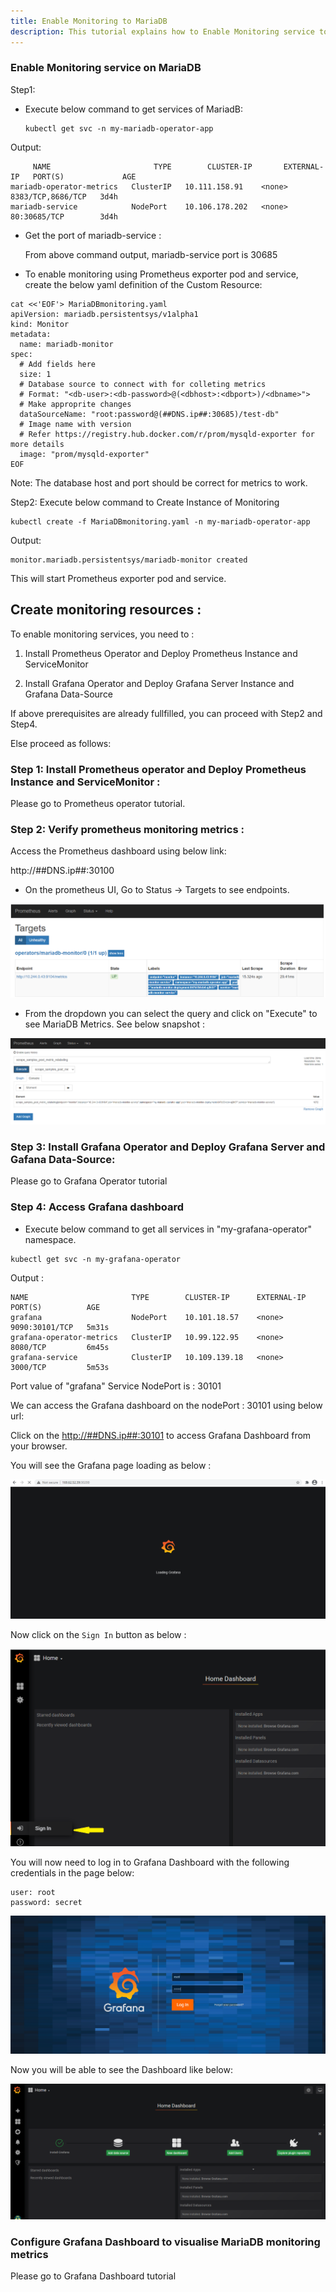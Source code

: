 ```yaml
---
title: Enable Monitoring to MariaDB
description: This tutorial explains how to Enable Monitoring service to MariaDB
---
```


### Enable Monitoring service on MariaDB 

Step1: 

- Execute below command to get services of MariadB:
  
  ```execute
  kubectl get svc -n my-mariadb-operator-app
  ```

 Output:
 ```
      NAME                       TYPE        CLUSTER-IP       EXTERNAL-IP   PORT(S)             AGE
 mariadb-operator-metrics   ClusterIP   10.111.158.91    <none>        8383/TCP,8686/TCP   3d4h
 mariadb-service            NodePort    10.106.178.202   <none>        80:30685/TCP        3d4h
 ```
 
- Get the port of mariadb-service :
  
  From above command output, mariadb-service port is 30685 

- To enable monitoring using Prometheus exporter pod and service, create the below yaml definition of the Custom Resource:


```execute
cat <<'EOF'> MariaDBmonitoring.yaml
apiVersion: mariadb.persistentsys/v1alpha1
kind: Monitor
metadata:
  name: mariadb-monitor
spec:
  # Add fields here
  size: 1
  # Database source to connect with for colleting metrics
  # Format: "<db-user>:<db-password>@(<dbhost>:<dbport>)/<dbname>">
  # Make approprite changes 
  dataSourceName: "root:password@(##DNS.ip##:30685)/test-db"
  # Image name with version
  # Refer https://registry.hub.docker.com/r/prom/mysqld-exporter for more details
  image: "prom/mysqld-exporter"
EOF
```

Note: The database host and port should be correct for metrics to work.



Step2: Execute below command to Create Instance of Monitoring 

```execute
kubectl create -f MariaDBmonitoring.yaml -n my-mariadb-operator-app
```

Output:


```
monitor.mariadb.persistentsys/mariadb-monitor created
```

This will start Prometheus exporter pod and service. 




## Create monitoring resources :

To enable monitoring services, you need to :

1. Install Prometheus Operator and Deploy Prometheus Instance and ServiceMonitor 

2. Install Grafana Operator and Deploy Grafana Server Instance and Grafana Data-Source

If above prerequisites are already fullfilled, you can proceed with Step2 and Step4.

Else proceed as follows: 


### Step 1: Install Prometheus operator and Deploy Prometheus Instance and ServiceMonitor :
 
 Please go to Prometheus operator tutorial.


### Step 2: Verify prometheus monitoring metrics :

Access the Prometheus dashboard using below link:

http://##DNS.ip##:30100

- On the prometheus UI, Go to Status -> Targets to see endpoints.


 ![](_images/targets.PNG)



- From the dropdown you can select the query and click on "Execute" to see MariaDB Metrics. See below snapshot :


![](_images/queryexecution.PNG)




### Step 3: Install Grafana Operator and Deploy Grafana Server and Gafana Data-Source: 


Please go to Grafana Operator tutorial 



### Step 4: Access Grafana dashboard


- Execute below command to get all services in "my-grafana-operator" namespace.


```execute
kubectl get svc -n my-grafana-operator
```


Output :

```
NAME                       TYPE        CLUSTER-IP      EXTERNAL-IP   PORT(S)          AGE
grafana                    NodePort    10.101.18.57    <none>        9090:30101/TCP   5m31s
grafana-operator-metrics   ClusterIP   10.99.122.95    <none>        8080/TCP         6m45s
grafana-service            ClusterIP   10.109.139.18   <none>        3000/TCP         5m53s
```

Port value of "grafana" Service NodePort is : 30101


We can access the Grafana dashboard on the nodePort : 30101 using below url:


Click on the <a href="http://##DNS.ip##:30200" target="_blank">http://##DNS.ip##:30101</a> to access Grafana Dashboard from your browser.


You will see the Grafana page loading as below :


![](_images/load.png)


Now click on the `Sign In` button as below :

![](_images/signin.png)

You will now need to log in to Grafana Dashboard with the following credentials in the page below:


```
user: root
password: secret
```
![](_images/login.png)


Now you will be able to see the Dashboard like below:


![](_images/dashboard.png)


### Configure Grafana Dashboard to visualise MariaDB monitoring metrics

Please go to Grafana Dashboard tutorial





